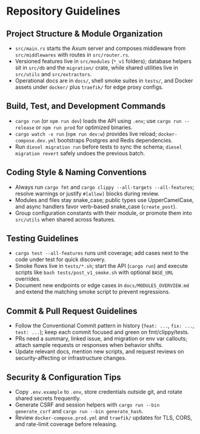 # Repository Guidelines

## Project Structure & Module Organization
- `src/main.rs` starts the Axum server and composes middleware from `src/middlewares` with routes in `src/router.rs`.
- Versioned features live in `src/modules` (`*_v1` folders); database helpers sit in `src/db` and the `migration/` crate, while shared utilities live in `src/utils` and `src/extractors`.
- Operational docs are in `docs/`, shell smoke suites in `tests/`, and Docker assets under `docker/` plus `traefik/` for edge proxy configs.

## Build, Test, and Development Commands
- `cargo run` (or `npm run dev`) loads the API using `.env`; use `cargo run --release` or `npm run prod` for optimized binaries.
- `cargo watch -x run` (`npm run dev:w`) provides live reload; `docker-compose.dev.yml` bootstraps Postgres and Redis dependencies.
- Run `diesel migration run` before tests to sync the schema; `diesel migration revert` safely undoes the previous batch.

## Coding Style & Naming Conventions
- Always run `cargo fmt` and `cargo clippy --all-targets --all-features`; resolve warnings or justify `#[allow]` blocks during review.
- Modules and files stay snake_case; public types use UpperCamelCase, and async handlers favor verb-based snake_case (`create_post`).
- Group configuration constants with their module, or promote them into `src/utils` when shared across features.

## Testing Guidelines
- `cargo test --all-features` runs unit coverage; add cases next to the code under test for quick discovery.
- Smoke flows live in `tests/*.sh`; start the API (`cargo run`) and execute scripts like `bash tests/post_v1_smoke.sh` with optional `BASE_URL` overrides.
- Document new endpoints or edge cases in `docs/MODULES_OVERVIEW.md` and extend the matching smoke script to prevent regressions.

## Commit & Pull Request Guidelines
- Follow the Conventional Commit pattern in history (`feat: ...`, `fix: ...`, `test: ...`); keep each commit focused and green on fmt/clippy/tests.
- PRs need a summary, linked issue, and migration or env var callouts; attach sample requests or responses when behavior shifts.
- Update relevant docs, mention new scripts, and request reviews on security-affecting or infrastructure changes.

## Security & Configuration Tips
- Copy `.env.example` to `.env`, store credentials outside git, and rotate shared secrets frequently.
- Generate CSRF and session helpers with `cargo run --bin generate_csrf` and `cargo run --bin generate_hash`.
- Review `docker-compose.prod.yml` and `traefik/` updates for TLS, CORS, and rate-limit coverage before releasing.
